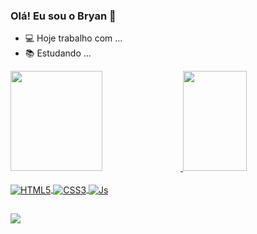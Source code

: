 ### Olá! Eu sou o Bryan 👋

- 💻 Hoje trabalho com ...
- 📚 Estudando ...

<div>
  <a href="https://github.com/BryanAlvess">
  <img width="54%" height="160em" src="https://github-readme-stats.vercel.app/api?username=BryanAlvess&show_icons=true&theme=radical&include_all_commits=true&count_private=true"/>
  <img width="45%" height="160em" src="https://github-readme-stats.vercel.app/api/top-langs/?username=BryanAlvess&layout=compact&langs_count=7&theme=radical"/>
</div>

<div style="display: inline_block"><br/>
<img align="center" alt="HTML5" src="https://img.shields.io/badge/HTML5-E34F26?style=for-the-badge&logo=html5&logoColor=white">
<img align="center" alt="CSS3" src="https://img.shields.io/badge/CSS3-1572B6?style=for-the-badge&logo=css3&logoColor=white">
<img align="center" alt="Js" src="https://img.shields.io/badge/JavaScript-323330?style=for-the-badge&logo=javascript&logoColor=F7DF1E">
</div>

##

<p align="left">
<img align="center" src="https://media1.giphy.com/media/v1.Y2lkPTc5MGI3NjExczZqdWZ2bW0wZ2lodnlxOWZsYnppanJoazkyMjR2ZXdqbWFnY2VuZSZlcD12MV9pbnRlcm5hbF9naWZfYnlfaWQmY3Q9Zw/NKEt9elQ5cR68/giphy.gif">
</p>




















